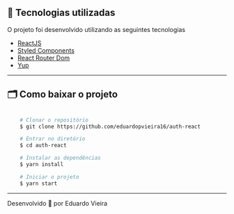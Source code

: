 ## 🚀 Tecnologias utilizadas

O projeto foi desenvolvido utilizando as seguintes tecnologias

- [ReactJS](https://reactjs.org)
- [Styled Components](https://styled-components.com/)
- [React Router Dom](https://reactrouter.com/en/main)
- [Yup](https://yup-docs.vercel.app/docs/intro)

---

## 🗂 Como baixar o projeto

```bash

    # Clonar o repositório
    $ git clone https://github.com/eduardopvieira16/auth-react

    # Entrar no diretório
    $ cd auth-react

    # Instalar as dependências
    $ yarn install

    # Iniciar o projeto
    $ yarn start
```

---

Desenvolvido 💜 por Eduardo Vieira
